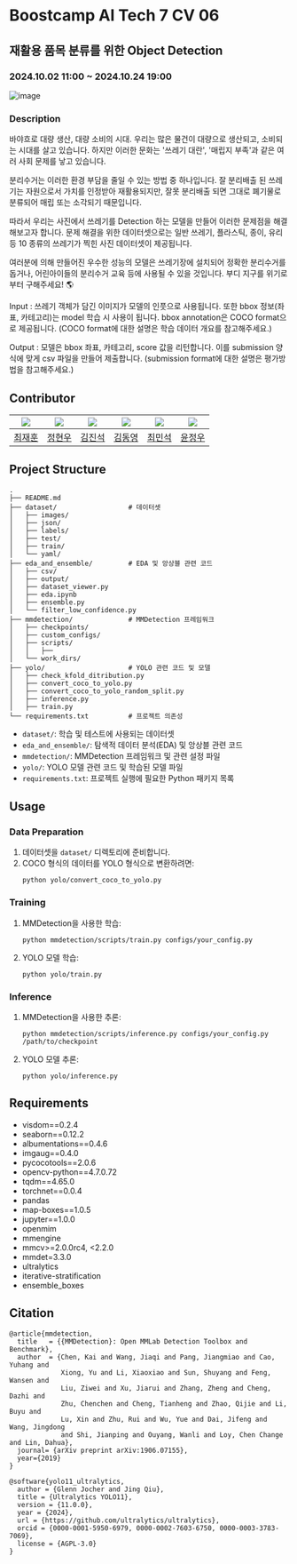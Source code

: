  # Boostcamp AI Tech 7 CV 06
 
## 재활용 품목 분류를 위한 Object Detection
### 2024.10.02 11:00 ~ 2024.10.24 19:00


![image](https://github.com/user-attachments/assets/7dea38fd-73e4-4100-807b-179e1aac4c84)
### Description
바야흐로 대량 생산, 대량 소비의 시대. 우리는 많은 물건이 대량으로 생산되고, 소비되는 시대를 살고 있습니다. 하지만 이러한 문화는 '쓰레기 대란', '매립지 부족'과 같은 여러 사회 문제를 낳고 있습니다.

분리수거는 이러한 환경 부담을 줄일 수 있는 방법 중 하나입니다. 잘 분리배출 된 쓰레기는 자원으로서 가치를 인정받아 재활용되지만, 잘못 분리배출 되면 그대로 폐기물로 분류되어 매립 또는 소각되기 때문입니다.

따라서 우리는 사진에서 쓰레기를 Detection 하는 모델을 만들어 이러한 문제점을 해결해보고자 합니다. 문제 해결을 위한 데이터셋으로는 일반 쓰레기, 플라스틱, 종이, 유리 등 10 종류의 쓰레기가 찍힌 사진 데이터셋이 제공됩니다.

여러분에 의해 만들어진 우수한 성능의 모델은 쓰레기장에 설치되어 정확한 분리수거를 돕거나, 어린아이들의 분리수거 교육 등에 사용될 수 있을 것입니다. 부디 지구를 위기로부터 구해주세요! 🌎

Input : 쓰레기 객체가 담긴 이미지가 모델의 인풋으로 사용됩니다. 또한 bbox 정보(좌표, 카테고리)는 model 학습 시 사용이 됩니다. bbox annotation은 COCO format으로 제공됩니다. (COCO format에 대한 설명은 학습 데이터 개요를 참고해주세요.)

Output : 모델은 bbox 좌표, 카테고리, score 값을 리턴합니다. 이를 submission 양식에 맞게 csv 파일을 만들어 제출합니다. (submission format에 대한 설명은 평가방법을 참고해주세요.)

## Contributor
| [![](https://avatars.githubusercontent.com/jhuni17)](https://github.com/jhuni17) | [![](https://avatars.githubusercontent.com/jung0228)](https://github.com/jung0228) | [![](https://avatars.githubusercontent.com/Jin-SukKim)](https://github.com/Jin-SukKim) | [![](https://avatars.githubusercontent.com/kimdyoc13)](https://github.com/kimdyoc13) | [![](https://avatars.githubusercontent.com/HooSlck)](https://github.com/HooSlck) | [![](https://avatars.githubusercontent.com/airacle100)](https://github.com/airacle100) |
| ---------------------------------------------------- | ------------------------------------------------------ | --------------------------------------------------- | ------------------------------------------------------- | ----------------------------------------------------- | ----------------------------------------------------- |
 | [최재훈](https://github.com/jhuni17)                  | [정현우](https://github.com/jung0228)                  | [김진석](https://github.com/Jin-SukKim)                  | [김동영](https://github.com/kimdyoc13)                  | [최민석](https://github.com/HooSlck)                  | [윤정우](https://github.com/airacle100)                  |


## Project Structure

```
.
├── README.md
├── dataset/                  # 데이터셋
│   ├── images/
│   ├── json/
│   ├── labels/
│   ├── test/
│   ├── train/
│   └── yaml/
├── eda_and_ensemble/         # EDA 및 앙상블 관련 코드
│   ├── csv/
│   ├── output/
│   ├── dataset_viewer.py
│   ├── eda.ipynb
│   ├── ensemble.py
│   └── filter_low_confidence.py
├── mmdetection/              # MMDetection 프레임워크
│   ├── checkpoints/
│   ├── custom_configs/
│   ├── scripts/
│   │   ├── 
│   └── work_dirs/
├── yolo/                     # YOLO 관련 코드 및 모델
│   ├── check_kfold_ditribution.py
│   ├── convert_coco_to_yolo.py
│   ├── convert_coco_to_yolo_random_split.py
│   ├── inference.py
│   ├── train.py
└── requirements.txt          # 프로젝트 의존성
```

- `dataset/`: 학습 및 테스트에 사용되는 데이터셋
- `eda_and_ensemble/`: 탐색적 데이터 분석(EDA) 및 앙상블 관련 코드
- `mmdetection/`: MMDetection 프레임워크 및 관련 설정 파일
- `yolo/`: YOLO 모델 관련 코드 및 학습된 모델 파일
- `requirements.txt`: 프로젝트 실행에 필요한 Python 패키지 목록

  
## Usage

### Data Preparation
1. 데이터셋을 `dataset/` 디렉토리에 준비합니다.
2. COCO 형식의 데이터를 YOLO 형식으로 변환하려면:
   ```
   python yolo/convert_coco_to_yolo.py
   ```

### Training
1. MMDetection을 사용한 학습:
   ```
   python mmdetection/scripts/train.py configs/your_config.py
   ```
2. YOLO 모델 학습:
   ```
   python yolo/train.py
   ```

### Inference
1. MMDetection을 사용한 추론:
   ```
   python mmdetection/scripts/inference.py configs/your_config.py /path/to/checkpoint
   ```
2. YOLO 모델 추론:
   ```
   python yolo/inference.py
   ```


## Requirements

- visdom==0.2.4
- seaborn==0.12.2
- albumentations==0.4.6
- imgaug==0.4.0
- pycocotools==2.0.6
- opencv-python==4.7.0.72
- tqdm==4.65.0
- torchnet==0.0.4
- pandas
- map-boxes==1.0.5
- jupyter==1.0.0
- openmim
- mmengine
- mmcv>=2.0.0rc4, <2.2.0
- mmdet=3.3.0
- ultralytics
- iterative-stratification
- ensemble_boxes


## Citation

```
@article{mmdetection,
  title   = {{MMDetection}: Open MMLab Detection Toolbox and Benchmark},
  author  = {Chen, Kai and Wang, Jiaqi and Pang, Jiangmiao and Cao, Yuhang and
             Xiong, Yu and Li, Xiaoxiao and Sun, Shuyang and Feng, Wansen and
             Liu, Ziwei and Xu, Jiarui and Zhang, Zheng and Cheng, Dazhi and
             Zhu, Chenchen and Cheng, Tianheng and Zhao, Qijie and Li, Buyu and
             Lu, Xin and Zhu, Rui and Wu, Yue and Dai, Jifeng and Wang, Jingdong
             and Shi, Jianping and Ouyang, Wanli and Loy, Chen Change and Lin, Dahua},
  journal= {arXiv preprint arXiv:1906.07155},
  year={2019}
}
```
```
@software{yolo11_ultralytics,
  author = {Glenn Jocher and Jing Qiu},
  title = {Ultralytics YOLO11},
  version = {11.0.0},
  year = {2024},
  url = {https://github.com/ultralytics/ultralytics},
  orcid = {0000-0001-5950-6979, 0000-0002-7603-6750, 0000-0003-3783-7069},
  license = {AGPL-3.0}
}
```

